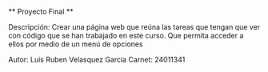 ** Proyecto Final **

Descripción:
    Crear una página web que reúna las tareas que tengan que ver con código que se han trabajado en este curso. Que permita acceder a ellos por medio de un menú de opciones

Autor: Luis Ruben Velasquez Garcia
Carnet: 24011341
